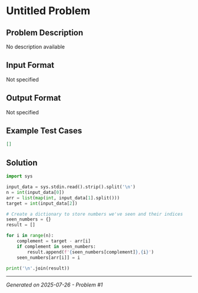 # Untitled Problem

## Problem Description
No description available

## Input Format
Not specified

## Output Format
Not specified

## Example Test Cases
```json
[]
```

## Solution
```python
import sys

input_data = sys.stdin.read().strip().split('\n')
n = int(input_data[0])
arr = list(map(int, input_data[1].split()))
target = int(input_data[2])

# Create a dictionary to store numbers we've seen and their indices
seen_numbers = {}
result = []

for i in range(n):
    complement = target - arr[i]
    if complement in seen_numbers:
        result.append(f'{seen_numbers[complement]},{i}')
    seen_numbers[arr[i]] = i

print('\n'.join(result))
```

---
*Generated on 2025-07-26 - Problem #1*